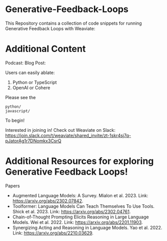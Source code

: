 # Generative-Feedback-Loops
This Repository contains a collection of code snippets for running Generative Feedback Loops with Weaviate:

# Additional Content
Podcast:
Blog Post:

Users can easily ablate:
1. Python or TypeScript
2. OpenAI or Cohere

Please see the

```
python/
javascript/
```

To begin!

Interested in joining in!
Check out Weaviate on Slack: 
https://join.slack.com/t/weaviate/shared_invite/zt-1skr4sj7q-pJatorAg1r7DNomkx3CsrQ


# Additional Resources for exploring Generative Feedback Loops!

Papers
- Augmented Language Models: A Survey. Mialon et al. 2023. Link: https://arxiv.org/abs/2302.07842.
- Toolformer: Language Models Can Teach Themselves To Use Tools. Shick et al. 2023. Link: https://arxiv.org/abs/2302.04761.
- Chain-of-Thought Prompting Elicits Reasoning in Large Language Models. Wei et al. 2022. Link: https://arxiv.org/abs/2201.11903.
- Synergizing Acting and Reasoning in Language Models. Yao et al. 2022. Link: https://arxiv.org/abs/2210.03629.
